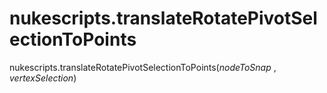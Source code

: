 # nukescripts.translateRotatePivotSelectionToPoints
nukescripts.translateRotatePivotSelectionToPoints(_nodeToSnap_ , _vertexSelection_)
